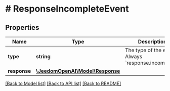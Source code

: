 # # ResponseIncompleteEvent

## Properties

Name | Type | Description | Notes
------------ | ------------- | ------------- | -------------
**type** | **string** | The type of the event. Always &#x60;response.incomplete&#x60;. |
**response** | [**\JeedomOpenAI\Model\Response**](Response.md) |  |

[[Back to Model list]](../../README.md#models) [[Back to API list]](../../README.md#endpoints) [[Back to README]](../../README.md)
